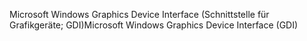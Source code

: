 <span data-ttu-id="cfd54-101">Microsoft Windows Graphics Device Interface (Schnittstelle für Grafikgeräte; GDI)</span><span class="sxs-lookup"><span data-stu-id="cfd54-101">Microsoft Windows Graphics Device Interface (GDI)</span></span>